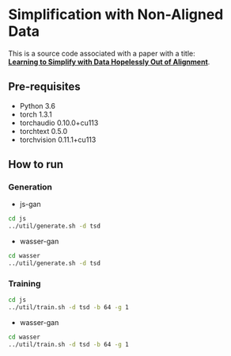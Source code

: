 # Simplification with Non-Aligned Data

This is a source code associated with a paper with a title: <br/>
[**Learning to Simplify with Data Hopelessly Out of Alignment**](https://arxiv.org/2204.00741).  

## Pre-requisites

* Python 3.6
* torch                   1.3.1
* torchaudio              0.10.0+cu113
* torchtext               0.5.0
* torchvision             0.11.1+cu113



## How to run 


### Generation

* js-gan

```bash
cd js
../util/generate.sh -d tsd

```

* wasser-gan

```bash
cd wasser
../util/generate.sh -d tsd

````

### Training


```bash
cd js
../util/train.sh -d tsd -b 64 -g 1

```

* wasser-gan

```bash
cd wasser
../util/train.sh -d tsd -b 64 -g 1

````

